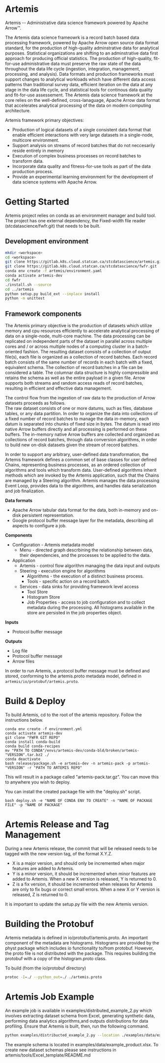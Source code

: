 # Artemis

Artemis -- Administrative data science framework powered by Apache Arrow™.

The Artemis data science frameowrk is a record batch based data processing framework, powered 
by Apache Arrow open source data format standard, for the production of high-quality
adminstrative data for analytical purposes. Statistical organizations are shifting to
an adminstrative data first approach for producing official statistics. The production
of high-quality, fit-for-use administrative data must preserve the raw state of the data 
throughout the data life cycle (ingestion, integration, management, processing, and analysis).
Data formats and production frameworks must support changes to analytical workloads
which have different data access patterns than traditional survey data, efficient
iteration on the data at any stage in the data life cycle, and statistical tools
for continous data quality and fit-for-use assessement. The Artemis data science
framework at the core relies on the well-defined, cross-lanaguage, Apache Arrow
data format that accelerates analytical processing of the data on modern computing
architecture.

Artemis framework primary objectives:

* Production of logical datasets of a single consistent data format that enable
efficient interactions with very large datasets in a single-node, multicore environment.
* Support analysis on streams of record batches that do not neccesarily reside entirely 
in memory
* Execution of complex business processes on record batches to transform data.
* Incorporate data quality and fitness-for-use tools as part of the data production process.
* Provide an experimental learning environment for the development of data science systems 
with Apache Arrow.

# Getting Started
Artemis project relies on conda as an environment manager and build tool. The project has one
external dependency, the Fixed-width file reader (stcdatascience/fwfr.git) that needs to be built.

## Development environment

```bash
mkdir <workspace>
cd <workspace>
git clone https://gitlab.k8s.cloud.statcan.ca/stcdatascience/artemis.git
git clone https://gitlab.k8s.cloud.statcan.ca/stcdatascience/fwfr.git
conda env create -f artemis/environment.yaml
conda activate artemis-dev
cd fwfr
./install.sh --source
cd ../artemis
python setup.py build_ext --inplace install
python -m unittest
```

## Framework components

The Artemis primary objective is the production of datasets which utilize memory and cpu resources efficiently 
to accelerate analytical processing of data on a single-node, multi-core machine. The data processing can be 
replicated on independent parts of the dataset in parallel across multiple cores and / or across multiple nodes 
of a computing cluster in a batch-oriented fashion. The resulting dataset consists of a collection of output file(s), 
each file is organized as a collection of record batches. Each record batch consists of the same number of records 
in each batch with a fixed, equivalent schema. The collection of record batches in a file can be considered a table. 
The columnar data structure is highly compressible and retains the schema as well as the entire payload in a given file. 
Arrow supports both streams and random access reads of record batches, resulting in efficient and effective data management.

The control flow from the ingestion of raw data to the production of Arrow datasets proceeds as follows.  
The raw dataset consists of one or more datums, such as files, database tables, or any data partition. 
In order to organize the data into collections of a fixed number of record batches to manage the data in-memory, 
each datum is separated into chunks of fixed size in bytes. The datum is read into native Arrow buffers directly 
and all processing is performed on these buffers. The in-memory native Arrow buffers are collected and organized 
as collections of record batches, through data conversion algorithms, in order to build new on-disk datasets 
given the stream of record batches.

In order to support any arbitrary, user-defined data transformation, the Artemis framework defines a common set of 
base classes for user defined Chains, representing business processes, as an ordered collection of algorithms and 
tools which transform data. User-defined algorithms inherit methods which are invoked by the Artemis application, 
such that the Chains are managed by a Steering algorithm. Artemis manages the data processing Event Loop, 
provides data to the algorithms, and handles data serialization and job finalization. 

**Data formats**

* Apache Arrow tabular data format for the data, both in-memory and on-disk persistent representation.
* Google protocol buffer message layer for the metadata, describing all aspects to configure a job.

**Components**

* Configuration - Artemis metadata model
    * Menu - directed graph descrbining the relationship between data, their dependencies, and the
processes to be applied to the data.
* Application
    * Artemis - control flow algorithm managing the data input and outputs
    * Steering - execution engine for algorithms
        * Algorithms - the execution of a distinct business process.
        * Tools - specific action on a record batch. 
    * Services - data sinks for providing framework level access
        * Tool Store 
        * Histogram Store 
        * Job Properties - access to job configuration and to collect metadata during the processing. All
        histograms available in the store are persisted in the job properties object.

**Inputs**

* Protocol buffer message 

**Outputs**

* Log file
* Protocol buffer message
* Arrow files

In order to run Artemis, a protocol buffer message must be defined and stored, conforming to the
artemis.proto metadata model, defined in `artemis/io/protobuf/artemis.proto`. 

# Build & Deploy

To build Artemis, cd to the root of the artemis repository. Follow the instructions below.
```
conda env create -f environment.yml
conda activate artemis-dev
git clone "FWFR GIT REPO"
conda install conda-build
conda build conda-recipes
mv "PATH TO CONDA"/envs/artemis-dev/conda-bld/broken/artemis-"VERSION".tar.bz2 ./
conda deactivate
bash release/package.sh -e artemis-dev -n artemis-pack -p artemis-"VERSION" -r "PATH TO ARTEMIS REPO"
```
This will result in a package called "artemis-pack.tar.gz". You can move this to anywhere you wish to
 deploy.

You can install the created package file with the "deploy.sh" script. 
```
bash deploy.sh -e "NAME OF CONDA ENV TO CREATE" -n "NAME OF PACKAGE FILE" -p "NAME OF PACKAGE"
```

# Artemis Release and Tag Management

During a new Artemis release, the commit that will be released needs to be
tagged with the new version tag, of the format X.Y.Z.
- X is a major version, and should only be incremented when major features are added to Artemis.
- Y is a minor version, it should be incremented when minor features are added to Artemis.
When a new X version is released, Y is returned to 0.
- Z is a fix version, it should be incremented when releases for Artemis are only to fix bugs
or correct small errors. When a new X or Y version is released, Z is returned to 0.

It is important to update the setup.py file with the new Artemis version.


# Building the Protobuf
Artemis metadata is defined in io/protobuf/artemis.proto. An important component
of the metadata are histograms. Histograms are provided by the physt package
which includes io functionality to/from protobuf. However, the proto file is
not distributed with the package. This requires building the protobuf with
a copy of the histogram.proto class.

To build (from the io/protobuf directory)

```bash
protoc -I=./ --python_out=./ ./artemis.proto
```

# Artemis Job Example
An example job is available in examples/distributed_example_2.py which involves extracting dataset
schema from Excel, generating synthetic data, performing data analytics algorithms,and outputs distributions for data profiling.
Ensure that Artemis is built, then, run the following command.

```bash
python examples/distribucted_example_2.py --location ./examples/data/example_product.xlsx
```

The example schema is located in examples/data/example_product.xlsx. To create new dataset schemas
please see instructions in artemis/tools/Excel_template/README.md

